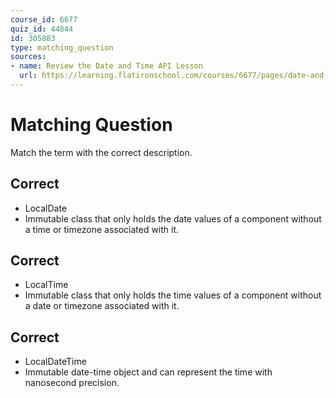 ```yaml
---
course_id: 6677
quiz_id: 44844
id: 305883
type: matching_question
sources:
- name: Review the Date and Time API Lesson
  url: https://learning.flatironschool.com/courses/6677/pages/date-and-time-api?module_item_id=545896
---
```


# Matching Question

Match the term with the correct description.

## Correct

- LocalDate
- Immutable class that only holds the date values of a component without a time
  or timezone associated with it.

## Correct

- LocalTime
- Immutable class that only holds the time values of a component without a date
  or timezone associated with it.

## Correct

- LocalDateTime
- Immutable date-time object and can represent the time with nanosecond
  precision.
